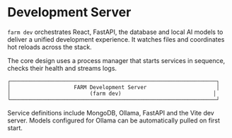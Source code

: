 # Development Server

`farm dev` orchestrates React, FastAPI, the database and local AI models to deliver a unified development experience. It watches files and coordinates hot reloads across the stack.

The core design uses a process manager that starts services in sequence, checks their health and streams logs.

```text
┌─────────────────────────────────────────────────────────────────┐
│                    FARM Development Server                      │
│                         (farm dev)                             │
└─────────────────────────────────────────────────────────────────┘
```

Service definitions include MongoDB, Ollama, FastAPI and the Vite dev server. Models configured for Ollama can be automatically pulled on first start.
